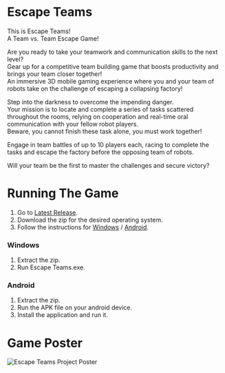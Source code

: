 # Escape Teams
This is Escape Teams!  
A Team vs. Team Escape Game!  
  
Are you ready to take your teamwork and communication skills to the next level?  
Gear up for a competitive team building game that boosts productivity and brings your team closer together!  
An immersive 3D mobile gaming experience where you and your team of robots take on the challenge of escaping a collapsing factory!  
  
Step into the darkness to overcome the impending danger.  
Your mission is to locate and complete a series of tasks scattered throughout the rooms, relying on cooperation and real-time oral communication with your fellow robot players.  
Beware, you cannot finish these task alone, you must work together!  
  
Engage in team battles of up to 10 players each, racing to complete the tasks and escape the factory before the opposing team of robots.  
  
Will your team be the first to master the challenges and secure victory?

# Running The Game
1. Go to [Latest Release](https://github.com/orelgs/Escape-Teams/releases/latest).
2. Download the zip for the desired operating system.
3. Follow the instructions for [Windows](https://github.com/orelgs/Escape-Teams#windows) / [Android](https://github.com/orelgs/Escape-Teams#android).

### Windows
1. Extract the zip.
2. Run Escape Teams.exe.

### Android
1. Extract the zip.
2. Run the APK file on your android device.
3. Install the application and run it.

# Game Poster
![Escape Teams Project Poster](https://github.com/orelgs/Escape-Teams/assets/100224882/d6c7749f-ed2a-480a-82ef-69d984253973)
